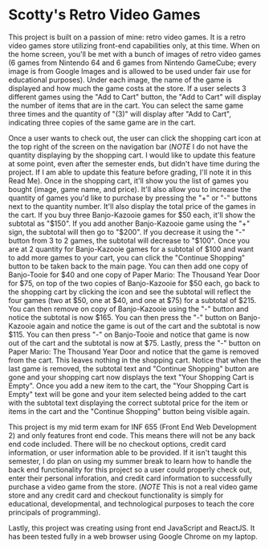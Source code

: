 # Scotty's Retro Video Games

This project is built on a passion of mine:  retro video games.  It is a retro video games store utilizing front-end capabilities only, at this time.  When on the home screen, you'll be met with a bunch of images of retro video games (6 games from Nintendo 64 and 6 games from Nintendo GameCube; every image is from Google Images and is allowed to be used under fair use for educational purposes).  Under each image, the name of the game is displayed and how much the game costs at the store.  If a user selects 3 different games using the "Add to Cart" button, the "Add to Cart" will display the number of items that are in the cart.  You can select the same game three times and the quantity of "(3)" will display after "Add to Cart", indicating three copies of the same game are in the cart.

Once a user wants to check out, the user can click the shopping cart icon at the top right of the screen on the navigation bar (*NOTE* I do not have the quantity displaying by the shopping cart.  I would like to update this feature at some point, even after the semester ends, but didn't have time during the project.  If I am able to update this feature before grading, I'll note it in this Read Me).  Once in the shopping cart, it'll show you the list of games you bought (image, game name, and price).  It'll also allow you to increase the quantity of games you'd like to purchase by pressing the "+" or "-" buttons next to the quantity number.  It'll also display the total price of the games in the cart.  If you buy three Banjo-Kazooie games for $50 each, it'll show the subtotal as "$150".  If you add another Banjo-Kazooie game using the "+" sign, the subtotal will then go to "$200".  If you decrease it using the "-" button from 3 to 2 games, the subtotal will decrease to "$100".  Once you are at 2 quantity for Banjo-Kazooie games for a subtotal of $100 and want to add more games to your cart, you can click the "Continue Shopping" button to be taken back to the main page.  You can then add one copy of Banjo-Tooie for $40 and one copy of Paper Mario:  The Thousand Year Door for $75, on top of the two copies of Banjo-Kazooie for $50 each, go back to the shopping cart by clicking the icon and see the subtotal will reflect the four games (two at $50, one at $40, and one at $75) for a subtotal of $215.  You can then remove on copy of Banjo-Kazooie using the "-" button and notice the subtotal is now $165.  You can then press the "-" button on Banjo-Kazooie again and notice the game is out of the cart and the subtotal is now $115.  You can then press "-" on Banjo-Tooie and notice that game is now out of the cart and the subtotal is now at $75.  Lastly, press the "-" button on Paper Mario:  The Thousand Year Door and notice that the game is removed from the cart.  This leaves nothing in the shopping cart.  Notice that when the last game is removed, the subtotal text and "Continue Shopping" button are gone and your shopping cart now displays the text "Your Shopping Cart is Empty".  Once you add a new item to the cart, the "Your Shopping Cart is Empty" text will be gone and your item selected being added to the cart with the subtotal text displaying the correct subtotal price for the item or items in the cart and the "Continue Shopping" button being visible again.

This project is my mid term exam for INF 655 (Front End Web Development 2) and only features front end code.  This means there will not be any back end code included.  There will be no checkout options, credit card information, or user information able to be provided.  If it isn't taught this semester, I do plan on using my summer break to learn how to handle the back end functionality for this project so a user could properly check out, enter their personal inforation, and credit card information to successfully purchase a video game from the store.  (*NOTE* This is not a real video game store and any credit card and checkout functionality is simply for educational, developmental, and technological purposes to teach the core principals of programming).

Lastly, this project was creating using front end JavaScript and ReactJS.  It has been tested fully in a web browser using Google Chrome on my laptop.
